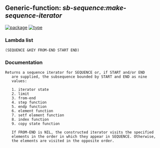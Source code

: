 ## Generic-function: ***sb-sequence:make-sequence-iterator***
[![package](https://img.shields.io/badge/Package-SB--SEQUENCE-5f9ea0.svg?style=social&colorA=999999)](../) [![type](https://img.shields.io/badge/Type-Generic--Function-5f9ea0.svg?style=social&colorA=999999)](../#generic-function) 
### Lambda list
```
(SEQUENCE &KEY FROM-END START END)
```
### Documentation
```
Returns a sequence iterator for SEQUENCE or, if START and/or END
   are supplied, the subsequence bounded by START and END as nine
   values:

   1. iterator state
   2. limit
   3. from-end
   4. step function
   5. endp function
   6. element function
   7. setf element function
   8. index function
   9. copy state function

   If FROM-END is NIL, the constructed iterator visits the specified
   elements in the order in which they appear in SEQUENCE. Otherwise,
   the elements are visited in the opposite order.
```
